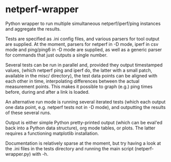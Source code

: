 netperf-wrapper
===============

Python wrapper to run multiple simultaneous netperf/iperf/ping instances and
aggregate the results.

Tests are specified as .ini config files, and various parsers for tool output
are supplied. At the moment, parsers for netperf in -D mode, iperf in csv mode
and ping/ping6 in -D mode are supplied, as well as a generic parser for commands
that just outputs a single number.

Several tests can be run in parallel and, provided they output timestamped
values, (which netperf ping and iperf do, the latter with a small patch,
available in the misc/ directory), the test data points can be aligned with each
other in time, interpolating differences between the actual measurement points.
This makes it possible to graph (e.g.) ping times before, during and after a
link is loaded.

An alternative run mode is running several iterated tests (which each output one
data point, e.g. netperf tests not in -D mode), and outputting the results of
these several runs.

Output is either simple Python pretty-printed output (which can be eval'ed back
into a Python data structure), org mode tables, or plots. The latter requires a
functioning matplotlib installation.

Documentation is relatively sparse at the moment, but try having a look at the
.ini files in the tests directory and running the main script
(netperf-wrapper.py) with -h.
